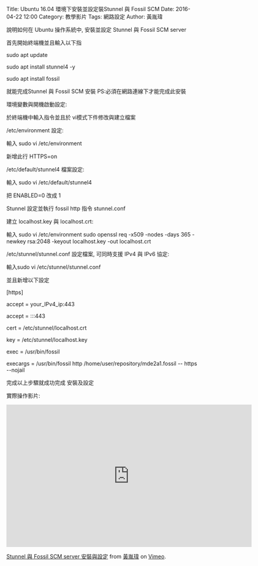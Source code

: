 Title: Ubuntu 16.04 環境下安裝並設定裝Stunnel 與 Fossil SCM 
Date: 2016-04-22 12:00
Category: 教學影片
Tags: 網路設定
Author: 黃胤瑋


說明如何在 Ubuntu 操作系統中, 安裝並設定 Stunnel 與 Fossil SCM server 

<!-- PELICAN_END_SUMMARY -->

首先開始終端機並且輸入以下指


sudo apt update


sudo apt install stunnel4 -y


sudo apt install fossil

就能完成Stunnel 與 Fossil SCM 安裝
PS:必須在網路連線下才能完成此安裝

環境變數與開機啟動設定:

於終端機中輸入指令並且於 vi模式下件修改與建立檔案

/etc/environment 設定:

輸入 sudo vi /etc/environment 

新增此行 HTTPS=on

/etc/default/stunnel4 檔案設定:

輸入 sudo vi /etc/default/stunnel4

把 ENABLED=0 改成 1

Stunnel 設定並執行 fossil http 指令
stunnel.conf

建立 localhost.key 與 localhost.crt:


輸入 sudo vi /etc/environment sudo openssl req -x509 -nodes -days 365 -newkey rsa:2048 -keyout localhost.key -out localhost.crt

/etc/stunnel/stunnel.conf 設定檔案, 可同時支援 IPv4 與 IPv6 協定:

輸入sudo vi /etc/stunnel/stunnel.conf


並且新增以下設定


[https]


accept = your_IPv4_ip:443

accept = :::443

cert = /etc/stunnel/localhost.crt

key = /etc/stunnel/localhost.key

exec = /usr/bin/fossil

execargs = /usr/bin/fossil http /home/user/repository/mde2a1.fossil -- https --nojail


完成以上步驟就成功完成 安裝及設定


實際操作影片:


<iframe src="https://player.vimeo.com/video/214832102" width="640" height="372" frameborder="0" webkitallowfullscreen mozallowfullscreen allowfullscreen></iframe>
<p><a href="https://vimeo.com/214832102">Stunnel 與 Fossil SCM server  安裝與設定</a> from <a href="https://vimeo.com/user58912621">黃胤瑋</a> on <a href="https://vimeo.com">Vimeo</a>.</p>
</section>








